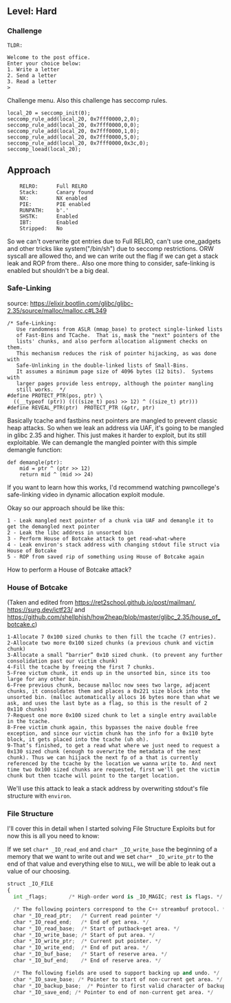 ## Level: Hard

### Challenge

```
TLDR: 
```

```
Welcome to the post office.
Enter your choice below:
1. Write a letter
2. Send a letter
3. Read a letter
>
```

Challenge menu. Also this challenge has seccomp rules. 

```
local_20 = seccomp_init(0);
seccomp_rule_add(local_20, 0x7fff0000,2,0);
seccomp_rule_add(local_20, 0x7fff0000,0,0);
seccomp_rule_add(local_20, 0x7fff0000,1,0);
seccomp_rule_add(local_20, 0x7fff0000,5,0);
seccomp_rule_add(local_20, 0x7fff0000,0x3c,0);
seccomp_loead(local_20);
```

## Approach

```
    RELRO:      Full RELRO
    Stack:      Canary found
    NX:         NX enabled
    PIE:        PIE enabled
    RUNPATH:    b'.'
    SHSTK:      Enabled
    IBT:        Enabled
    Stripped:   No
```

So we can't overwrite got entries due to Full RELRO, can't use one_gadgets and other tricks like system("/bin/sh") due to seccomp restrictions. ORW syscall are allowed tho, and we can write out the flag if we can get a stack leak and ROP from there.. Also one more thing to consider, safe-linking is enabled but shouldn't be a big deal. 

### Safe-Linking

source: https://elixir.bootlin.com/glibc/glibc-2.35/source/malloc/malloc.c#L349

```
/* Safe-Linking:
   Use randomness from ASLR (mmap_base) to protect single-linked lists
   of Fast-Bins and TCache.  That is, mask the "next" pointers of the
   lists' chunks, and also perform allocation alignment checks on them.
   This mechanism reduces the risk of pointer hijacking, as was done with
   Safe-Unlinking in the double-linked lists of Small-Bins.
   It assumes a minimum page size of 4096 bytes (12 bits).  Systems with
   larger pages provide less entropy, although the pointer mangling
   still works.  */
#define PROTECT_PTR(pos, ptr) \
  ((__typeof (ptr)) ((((size_t) pos) >> 12) ^ ((size_t) ptr)))
#define REVEAL_PTR(ptr)  PROTECT_PTR (&ptr, ptr)
```

Basically tcache and fastbins next pointers are mangled to prevent classic heap attacks. So when we leak an address via UAF, it's going to be mangled in glibc 2.35 and higher. This just makes it harder to exploit, but its still exploitable. We can demangle the mangled pointer with this simple demangle function:

```
def demangle(ptr):
    mid = ptr ^ (ptr >> 12)
    return mid ^ (mid >> 24)
```
If you want to learn how this works, I'd recommend watching pwncollege's safe-linking video in dynamic allocation exploit module. 

Okay so our approach should be like this:

```
1 - Leak mangled next pointer of a chunk via UAF and demangle it to get the demangled next pointer
2 - Leak the libc address in unsorted bin
3 - Perform House of Botcake attack to get read-what-where
4 - Leak environ's stack address with changing stdout file struct via House of Botcake
5 - ROP from saved rip of something using House of Botcake again
```

How to perform a House of Botcake attack? 

### House of Botcake

(Taken and edited from https://ret2school.github.io/post/mailman/,  https://surg.dev/ictf23/ and https://github.com/shellphish/how2heap/blob/master/glibc_2.35/house_of_botcake.c)

```
1-Allocate 7 0x100 sized chunks to then fill the tcache (7 entries).
2-Allocate two more 0x100 sized chunks (a previous chunk and victim chunk) 
3-Allocate a small “barrier” 0x10 sized chunk. (to prevent any further consolidation past our victim chunk)
4-Fill the tcache by freeing the first 7 chunks.
5-Free victum chunk, it ends up in the unsorted bin, since its too large for any other bin.
6-Free previous chunk, because malloc now sees two large, adjacent chunks, it consoldates them and places a 0x221 size block into the unsorted bin. (malloc automatically allocs 16 bytes more than what we ask, and uses the last byte as a flag, so this is the result of 2 0x110 chunks)
7-Request one more 0x100 sized chunk to let a single entry available in the tcache.
8-Free victim chunk again, this bypasses the naive double free exception, and since our victim chunk has the info for a 0x110 byte block, it gets placed into the tcache (uh oh).
9-That’s finished, to get a read what where we just need to request a 0x130 sized chunk (enough to overwrite the metadata of the next chunk). Thus we can hiijack the next fp of a that is currently referenced by the tcache by the location we wanna write to. And next time two 0x100 sized chunks are requested, first we'll get the victim chunk but then tcache will point to the target location.
```

We'll use this attack to leak a stack address by overwriting stdout's file structure with `environ`.

### File Structure

I'll cover this in detail when I started solving File Structure Exploits but for now this is all you need to know: 

If we set `char* _IO_read_end` and `char* _IO_write_base` the beginning of a memory that we want to write out and we set `char* _IO_write_ptr` to the end of that value and everything else to `NULL`, we will be able to leak out a value of our choosing.

```python
struct _IO_FILE
{
  int _flags;		/* High-order word is _IO_MAGIC; rest is flags. */

  /* The following pointers correspond to the C++ streambuf protocol. */
  char *_IO_read_ptr;	/* Current read pointer */
  char *_IO_read_end;	/* End of get area. */
  char *_IO_read_base;	/* Start of putback+get area. */
  char *_IO_write_base;	/* Start of put area. */
  char *_IO_write_ptr;	/* Current put pointer. */
  char *_IO_write_end;	/* End of put area. */
  char *_IO_buf_base;	/* Start of reserve area. */
  char *_IO_buf_end;	/* End of reserve area. */

  /* The following fields are used to support backing up and undo. */
  char *_IO_save_base; /* Pointer to start of non-current get area. */
  char *_IO_backup_base;  /* Pointer to first valid character of backup area */
  char *_IO_save_end; /* Pointer to end of non-current get area. */
```

